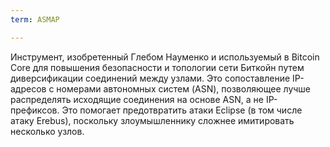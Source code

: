 ```yaml
---
term: ASMAP

---
```

Инструмент, изобретенный Глебом Науменко и используемый в Bitcoin Core для повышения безопасности и топологии сети Биткойн путем диверсификации соединений между узлами. Это сопоставление IP-адресов с номерами автономных систем (ASN), позволяющее лучше распределять исходящие соединения на основе ASN, а не IP-префиксов. Это помогает предотвратить атаки Eclipse (в том числе атаку Erebus), поскольку злоумышленнику сложнее имитировать несколько узлов.
